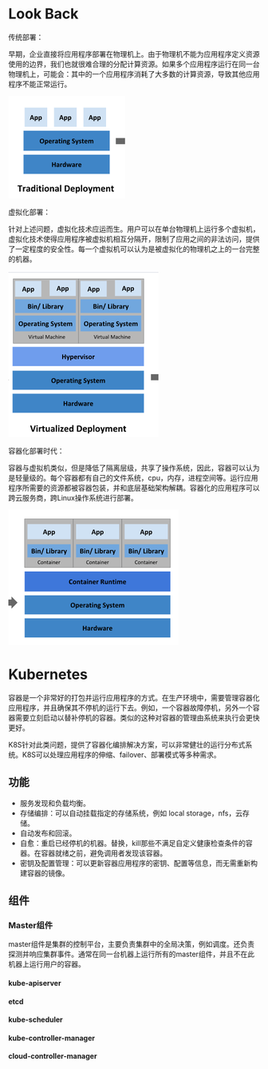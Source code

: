 # Look Back

传统部署：

早期，企业直接将应用程序部署在物理机上。由于物理机不能为应用程序定义资源使用的边界，我们也就很难合理的分配计算资源。如果多个应用程序运行在同一台物理机上，可能会：其中的一个应用程序消耗了大多数的计算资源，导致其他应用程序不能正常运行。

<img src="https://raw.githubusercontent.com/ericxiao417/Pics/main/image-20230204202528416.png" alt="image-20230204202528416" style="zoom:50%;" />

虚拟化部署：

针对上述问题，虚拟化技术应运而生。用户可以在单台物理机上运行多个虚拟机，虚拟化技术使得应用程序被虚拟机相互分隔开，限制了应用之间的非法访问，提供了一定程度的安全性。每一个虚拟机可以认为是被虚拟化的物理机之上的一台完整的机器。

<img src="https://raw.githubusercontent.com/ericxiao417/Pics/main/image-20230204202935559.png" alt="image-20230204202935559" style="zoom:50%;" />

容器化部署时代：

容器与虚拟机类似，但是降低了隔离层级，共享了操作系统，因此，容器可以认为是轻量级的。每个容器都有自己的文件系统，cpu，内存，进程空间等。运行应用程序所需要的资源都被容器包装，并和底层基础架构解耦。容器化的应用程序可以跨云服务商，跨Linux操作系统进行部署。

<img src="https://raw.githubusercontent.com/ericxiao417/Pics/main/image-20230204203414075.png" alt="image-20230204203414075" style="zoom:50%;" />

# Kubernetes

容器是一个非常好的打包并运行应用程序的方式。在生产环境中，需要管理容器化应用程序，并且确保其不停机的运行下去。例如，一个容器故障停机，另外一个容器需要立刻启动以替补停机的容器。类似的这种对容器的管理由系统来执行会更快更好。

K8S针对此类问题，提供了容器化编排解决方案，可以非常健壮的运行分布式系统。K8S可以处理应用程序的伸缩、failover、部署模式等多种需求。

## 功能

- 服务发现和负载均衡。
- 存储编排：可以自动挂载指定的存储系统，例如 local storage，nfs，云存储。
- 自动发布和回滚。
- 自愈：重启已经停机的机器。替换，kill那些不满足自定义健康检查条件的容器。在容器就绪之前，避免调用者发现该容器。
- 密钥及配置管理：可以更新容器应用程序的密钥、配置等信息，而无需重新构建容器的镜像。

## 组件

### Master组件

master组件是集群的控制平台，主要负责集群中的全局决策，例如调度。还负责探测并响应集群事件。通常在同一台机器上运行所有的master组件，并且不在此机器上运行用户的容器。

#### kube-apiserver

#### etcd

#### kube-scheduler

#### kube-controller-manager

#### cloud-controller-manager



